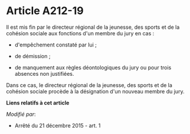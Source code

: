 # Article A212-19

Il est mis fin par le directeur régional de la jeunesse, des sports et de la cohésion sociale aux fonctions d'un membre du
jury en cas :

- d'empêchement constaté par lui ;

- de démission ;

- de manquement aux règles déontologiques du jury ou pour trois absences non justifiées.

Dans ce cas, le directeur régional de la jeunesse, des sports et de la cohésion sociale procède à la désignation d'un nouveau
membre du jury.

**Liens relatifs à cet article**

_Modifié par_:

  - Arrêté du 21 décembre 2015 - art. 1
